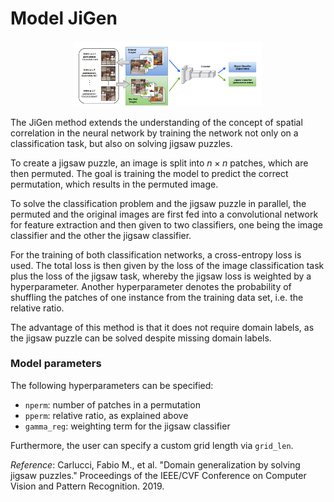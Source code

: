 # Model JiGen

<div style="align: center; text-align:center;">
<figure>  
<img src="https://github.com/marrlab/DomainLab/blob/master/docs/figs/jigen.png?raw=true" style="width:300px;"/> 
</figure>
</div>


The JiGen method extends the understanding of the concept of spatial correlation in the
neural network by training the network not only on a classification task, but also on solving jigsaw puzzles.

To create a jigsaw puzzle, an image is split into $n \times n$ patches, which are then permuted.
The goal is training the model to predict the correct permutation, which results in the permuted image.

To solve the classification problem and the jigsaw puzzle in parallel, the permuted and
the original images are first fed into a convolutional network for feature extraction and then given
to two classifiers, one being the image classifier and the other the jigsaw classifier.

For the training of both classification networks, a cross-entropy loss is used. The total loss is then
given by the loss of the image classification task plus the loss of the jigsaw task, whereby the
jigsaw loss is weighted by a hyperparameter.
Another hyperparameter denotes the probability of shuffling the patches of one instance from the training
data set, i.e. the relative ratio.

The advantage of this method is that it does not require domain labels, as the jigsaw puzzle can be
solved despite missing domain labels.

### Model parameters
The following hyperparameters can be specified:
- `nperm`: number of patches in a permutation
- `pperm`: relative ratio, as explained above
- `gamma_reg`: weighting term for the jigsaw classifier

Furthermore, the user can specify a custom grid length via `grid_len`.

_Reference_: Carlucci, Fabio M., et al. "Domain generalization by solving jigsaw puzzles."
Proceedings of the IEEE/CVF Conference on Computer Vision and Pattern Recognition. 2019.
